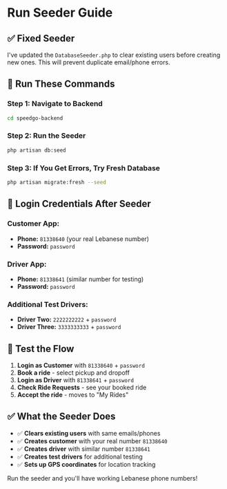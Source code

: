 # Run Seeder Guide

## ✅ Fixed Seeder

I've updated the `DatabaseSeeder.php` to clear existing users before creating new ones. This will prevent duplicate email/phone errors.

## 🚀 Run These Commands

### **Step 1: Navigate to Backend**
```bash
cd speedgo-backend
```

### **Step 2: Run the Seeder**
```bash
php artisan db:seed
```

### **Step 3: If You Get Errors, Try Fresh Database**
```bash
php artisan migrate:fresh --seed
```

## 📱 Login Credentials After Seeder

### **Customer App:**
- **Phone:** `81338640` (your real Lebanese number)
- **Password:** `password`

### **Driver App:**
- **Phone:** `81338641` (similar number for testing)
- **Password:** `password`

### **Additional Test Drivers:**
- **Driver Two:** `2222222222` + `password`
- **Driver Three:** `3333333333` + `password`

## 🧪 Test the Flow

1. **Login as Customer** with `81338640` + `password`
2. **Book a ride** - select pickup and dropoff
3. **Login as Driver** with `81338641` + `password`
4. **Check Ride Requests** - see your booked ride
5. **Accept the ride** - moves to "My Rides"

## ✅ What the Seeder Does

- ✅ **Clears existing users** with same emails/phones
- ✅ **Creates customer** with your real number `81338640`
- ✅ **Creates driver** with similar number `81338641`
- ✅ **Creates test drivers** for additional testing
- ✅ **Sets up GPS coordinates** for location tracking

Run the seeder and you'll have working Lebanese phone numbers! 